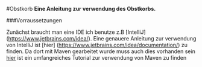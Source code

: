 #Obstkorb
__Eine Anleitung zur verwendung des Obstkorbs.__


###Vorraussetzungen

Zunächst braucht man eine IDE ich benutze z.B [IntelliJ] (https://www.jetbrains.com/idea/).
Eine genauere Anleitung zur verwendung von IntelliJ ist [hier] (https://www.jetbrains.com/idea/documentation/) zu finden.
Da dort mit Maven gearbeitet wurde muss auch dies vorhanden sein
[hier](https://maven.apache.org/guides/getting-started/index.html) ist ein umfangreiches Tutorial zur verwendung von Maven zu finden

